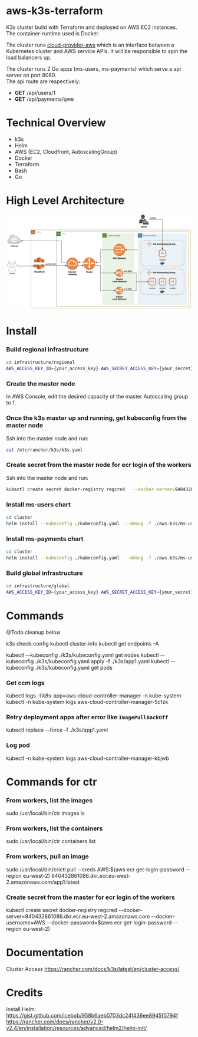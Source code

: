 # aws-k3s-terraform

K3s cluster build with Terraform and deployed on AWS EC2 instances.  
The container-runtime used is Docker.

The cluster runs [cloud-provider-aws](https://github.com/kubernetes/cloud-provider-aws) which is an interface between a Kubernetes cluster and AWS service APIs. It will be responsible to spin the load balancers up.  


The cluster runs 2 Go apps (ms-users, ms-payments) which serve a api server on port 8080.  
The api route are respectively:
 - **GET** /api/users/1
 - **GET** /api/payments/qwe

# Technical Overview
- k3s
- Helm
- AWS (EC2, Cloudfront, AutoscalingGroup)
- Docker
- Terraform
- Bash
- Go

# High Level Architecture
![hla](./docs/HLA.png)

# Install

### Build regional infrastructure
```sh
cd infrastructure/regional
AWS_ACCESS_KEY_ID={your_access_key} AWS_SECRET_ACCESS_KEY={your_secret} ENV=prod REGION={your_region} ./_deploy.sh
```

### Create the master node
In AWS Console, edit the desired capacity of the master Autoscaling group to 1.   

### Once the k3s master up and running, get kubeconfig from the master node
Ssh into the master node and run:
```sh
cat /etc/rancher/k3s/k3s.yaml
```

### Create secret from the master node for ecr login of the workers
Ssh into the master node and run:
```bash
kubectl create secret docker-registry regcred   --docker-server=940432861086.dkr.ecr.eu-west-2.amazonaws.com  --docker-username=AWS --docker-password=$(aws ecr get-login-password --region eu-west-2)
```

### Install ms-users chart
```bash
cd cluster
helm install --kubeconfig ./kubeconfig.yaml  --debug -f ./aws-k3s/ms-users-values.yaml ms-users ./aws-k3s
```

### Install ms-payments chart
```bash
cd cluster
helm install --kubeconfig ./kubeconfig.yaml  --debug -f ./aws-k3s/ms-users-values.yaml ms-users ./aws-k3s
```

### Build global infrastructure
```sh
cd infrastructure/global
AWS_ACCESS_KEY_ID={your_access_key} AWS_SECRET_ACCESS_KEY={your_secret} ENV=prod REGION={your_region} ./_deploy.sh
```

# Commands

@Todo cleanup below

k3s check-config
kubectl cluster-info
kubectl get endpoints -A


kubectl --kubeconfig ./k3s/kubeconfig.yaml get nodes
kubectl --kubeconfig ./k3s/kubeconfig.yaml apply -f ./k3s/app1.yaml
kubectl --kubeconfig ./k3s/kubeconfig.yaml get pods

### Get ccm logs
kubectl logs -l k8s-app=aws-cloud-controller-manager -n kube-system 
kubectl -n kube-system logs aws-cloud-controller-manager-5cfzk

### Retry deployment apps after error like `ImagePullBackOff`
kubectl replace --force -f ./k3s/app1.yaml

### Log pod
kubectl -n kube-system logs aws-cloud-controller-manager-kbjwb

# Commands for ctr

### From workers, list the images
sudo /usr/local/bin/ctr images ls

### From workers, list the containers
sudo /usr/local/bin/ctr containers list

### From workers, pull an image
sudo /usr/local/bin/crictl pull --creds AWS:$(aws ecr get-login-password --region eu-west-2) 940432861086.dkr.ecr.eu-west-2.amazonaws.com/app1:latest

### Create secret from the master for ecr login of the workers
kubectl create secret docker-registry regcred   --docker-server=940432861086.dkr.ecr.eu-west-2.amazonaws.com  --docker-username=AWS --docker-password=$(aws ecr get-login-password --region eu-west-2)

# Documentation
Cluster Access
https://rancher.com/docs/k3s/latest/en/cluster-access/

# Credits
Install Helm:
https://gist.github.com/icebob/958b6aeb0703dc24f436ee8945f0794f
https://rancher.com/docs/rancher/v2.0-v2.4/en/installation/resources/advanced/helm2/helm-init/
